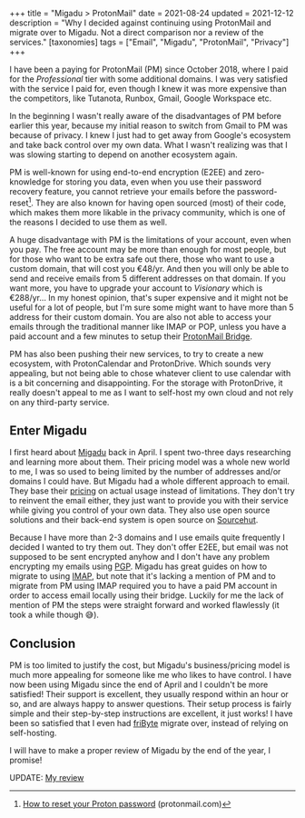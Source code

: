 +++
title = "Migadu > ProtonMail"
date = 2021-08-24
updated = 2021-12-12
description = "Why I decided against continuing using ProtonMail and migrate over to Migadu. Not a direct comparison nor a review of the services."
[taxonomies]
tags = ["Email", "Migadu", "ProtonMail", "Privacy"] 
+++

I have been a paying for ProtonMail (PM) since October 2018, where I paid for
the _Professional_ tier with some additional domains. I was very satisfied with
the service I paid for, even though I knew it was more expensive than the
competitors, like Tutanota, Runbox, Gmail, Google Workspace etc.

In the beginning I wasn't really aware of the disadvantages of PM before earlier
this year, because my initial reason to switch from Gmail to PM was because of
privacy. I knew I just had to get away from Google's ecosystem and take back
control over my own data. What I wasn't realizing was that I was slowing
starting to depend on another ecosystem again.

PM is well-known for using end-to-end encryption (E2EE) and zero-knowledge for
storing you data, even when you use their password recovery feature, you cannot
retrieve your emails before the password-reset[^1]. They are also known for
having open sourced (most) of their code, which makes them more likable in the
privacy community, which is one of the reasons I decided to use them as well.

A huge disadvantage with PM is the limitations of your account, even when you
pay. The free account may be more than enough for most people, but for those who
want to be extra safe out there, those who want to use a custom domain, that
will cost you €48/yr. And then you will only be able to send and receive emails
from 5 different addresses on that domain. If you want more, you have to upgrade
your account to _Visionary_ which is €288/yr... In my honest opinion, that's
super expensive and it might not be useful for a lot of people, but I'm sure
some might want to have more than 5 address for their custom domain. You are
also not able to access your emails through the traditional manner like IMAP or
POP, unless you have a paid account and a few minutes to setup their [ProtonMail
Bridge][pm-bridge].

PM has also been pushing their new services, to try to create a new ecosystem,
with ProtonCalendar and ProtonDrive. Which sounds very appealing, but not being
able to chose whatever client to use calendar with is a bit concerning and
disappointing. For the storage with ProtonDrive, it really doesn't appeal to me
as I want to self-host my own cloud and not rely on any third-party service.

## Enter Migadu

I first heard about [Migadu][migadu] back in April. I spent two-three days
researching and learning more about them. Their pricing model was a whole new
world to me, I was so used to being limited by the number of addresses and/or
domains I could have. But Migadu had a whole different approach to email. They
base their [pricing](https://www.migadu.com/pricing/) on actual usage instead of
limitations. They don't try to reinvent the email either, they just want to
provide you with their service while giving you control of your own data. They
also use open source solutions and their back-end system is open source on
[Sourcehut](https://git.sr.ht/~migadu/).

Because I have more than 2-3 domains and I use emails quite frequently I decided
I wanted to try them out. They don't offer E2EE, but email was not supposed to
be sent encrypted anyhow and I don't have any problem encrypting my emails using
[PGP][pgp]. Migadu has great guides on how to migrate to using
[IMAP][imap-guide], but note that it's lacking a mention of PM and to migrate
from PM using IMAP required you to have a paid PM account in order to access
email locally using their bridge. Luckily for me the lack of mention of PM the
steps were straight forward and worked flawlessly (it took a while though 😅).

## Conclusion

PM is too limited to justify the cost, but Migadu's business/pricing model is
much more appealing for someone like me who likes to have control. I have now
been using Migadu since the end of April and I couldn't be more satisfied! Their
support is excellent, they usually respond within an hour or so, and are always
happy to answer questions. Their setup process is fairly simple and their
step-by-step instructions are excellent, it just works! I have been so satisfied
that I even had [friByte][fribyte] migrate over, instead of relying on
self-hosting.

I will have to make a proper review of Migadu by the end of the year, I promise!

UPDATE: [My review](/blog/migadu-review)

[^1]: [How to reset your Proton password](https://protonmail.com/support/knowledge-base/reset-password/) (protonmail.com)

[pm-bridge]: https://protonmail.com/bridge/
[migadu]: https://migadu.com
[pgp]: https://en.wikipedia.org/wiki/Pretty_Good_Privacy
[imap-guide]: https://www.migadu.com/guides/imapsync/
[fribyte]: https://fribyte.no
